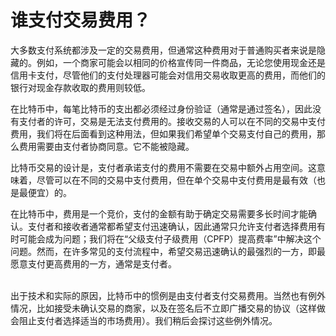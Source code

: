 # 谁支付交易费用？

大多数支付系统都涉及一定的交易费用，但通常这种费用对于普通购买者来说是隐藏的。例如，一个商家可能会以相同的价格宣传同一件商品，无论您使用现金还是信用卡支付，尽管他们的支付处理器可能会对信用交易收取更高的费用，而他们的银行对现金存款收取的费用则较低。

在比特币中，每笔比特币的支出都必须经过身份验证（通常是通过签名），因此没有支付者的许可，交易是无法支付费用的。接收交易的人可以在不同的交易中支付费用，我们将在后面看到这种用法，但如果我们希望单个交易支付自己的费用，那么费用需要由支付者协商同意。它不能被隐藏。

比特币交易的设计是，支付者承诺支付的费用不需要在交易中额外占用空间。这意味着，尽管可以在不同的交易中支付费用，但在单个交易中支付费用是最有效（也是最便宜）的。

在比特币中，费用是一个竞价，支付的金额有助于确定交易需要多长时间才能确认。支付者和接收者通常都希望支付迅速确认，因此通常只允许支付者选择费用有时可能会成为问题；我们将在“父级支付子级费用（CPFP）提高费率”中解决这个问题。然而，在许多常见的支付流程中，希望交易迅速确认的最强烈的一方，即最愿意支付更高费用的一方，通常是支付者。

\
出于技术和实际的原因，比特币中的惯例是由支付者支付交易费用。当然也有例外情况，比如接受未确认交易的商家，以及在签名后不立即广播交易的协议（这样做会阻止支付者选择适当的市场费用）。我们稍后会探讨这些例外情况。
